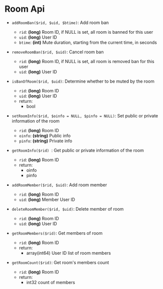 # Room Api

* `addRoomBan($rid, $uid, $btime)`: Add room ban
    * `rid`: **(long)** Room ID, if NULL is set, all room is banned for this user
    * `uid`: **(long)** User ID
    * `btime`: **(int)** Mute duration, starting from the current time, in seconds
  
* `removeRoomBan($rid, $uid)`: Cancel room ban
    * `rid`: **(long)** Room ID, if NULL is set, all room is removed ban for this user  
    * `uid`: **(long)** User ID        
 
* `isBanOfRoom($rid, $uid)`: Determine whether to be muted by the room
    * `rid`: **(long)** Room ID   
    * `uid`: **(long)** User ID   
    * return:
      * bool  
 
* `setRoomInfo($rid, $oinfo = NULL, $pinfo = NULL)`: Set public or private information of the room
    * `rid`: **(long)** Room ID       
    * `oinfo`: **(string)** Public info
    * `pinfo`: **(string)** Private info
 
* `getRoomInfo($rid) `: Get public or private information of the room
    * `rid`: **(long)** Room ID     
    * return:
      * oinfo
      * pinfo 

* `addRoomMember($rid, $uid)`: Add room member
    * `rid`: **(long)** Room ID
    * `uid`: **(long)** Member User ID 
    
* `deleteRoomMember($rid, $uid)`: Delete member of room
    * `rid`: **(long)** Room ID     
    * `uid`: **(long)** User ID

* `getRoomMembers($rid)`: Get members of room
    * `rid`: **(long)** Room ID     
    * return:
      * array(int64) User ID list of room members

* `getRoomCount($rid)`: Get room's members count
    * `rid`: **(long)** Room ID     
    * return:
      * int32 count of members
